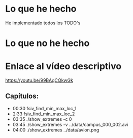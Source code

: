 # Lo que he hecho

He implementado todos los TODO's

# Lo que no he hecho

# Enlace al vídeo descriptivo

https://youtu.be/99BAqCQkwGk

## Capítulos:
* 00:30 fsiv_find_min_max_loc_1
* 2:33 fsiv_find_min_max_loc_2
* 03:35 ./show_extremes -c 0
* 03:45 ./show_extremes -v ../data/campus_000_002.avi
* 04:00 ./show_extremes ../data/avion.png

